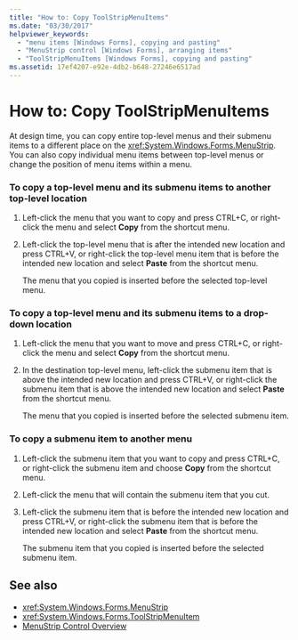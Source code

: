 ```yaml
---
title: "How to: Copy ToolStripMenuItems"
ms.date: "03/30/2017"
helpviewer_keywords: 
  - "menu items [Windows Forms], copying and pasting"
  - "MenuStrip control [Windows Forms], arranging items"
  - "ToolStripMenuItems [Windows Forms], copying and pasting"
ms.assetid: 17ef4207-e92e-4db2-b648-27246e6517ad
---
```

# How to: Copy ToolStripMenuItems
At design time, you can copy entire top-level menus and their submenu items to a different place on the <xref:System.Windows.Forms.MenuStrip>. You can also copy individual menu items between top-level menus or change the position of menu items within a menu.  
  
### To copy a top-level menu and its submenu items to another top-level location  
  
1.  Left-click the menu that you want to copy and press CTRL+C, or right-click the menu and select **Copy** from the shortcut menu.  
  
2.  Left-click the top-level menu that is after the intended new location and press CTRL+V, or right-click the top-level menu item that is before the intended new location and select **Paste** from the shortcut menu.  
  
     The menu that you copied is inserted before the selected top-level menu.  
  
### To copy a top-level menu and its submenu items to a drop-down location  
  
1.  Left-click the menu that you want to move and press CTRL+C, or right-click the menu and select **Copy** from the shortcut menu.  
  
2.  In the destination top-level menu, left-click the submenu item that is above the intended new location and press CTRL+V, or right-click the submenu item that is above the intended new location and select **Paste** from the shortcut menu.  
  
     The menu that you copied is inserted before the selected submenu item.  
  
### To copy a submenu item to another menu  
  
1.  Left-click the submenu item that you want to copy and press CTRL+C, or right-click the submenu item and choose **Copy** from the shortcut menu.  
  
2.  Left-click the menu that will contain the submenu item that you cut.  
  
3.  Left-click the submenu item that is before the intended new location and press CTRL+V, or right-click the submenu item that is before the intended new location and select **Paste** from the shortcut menu.  
  
     The submenu item that you copied is inserted before the selected submenu item.  
  
## See also
- <xref:System.Windows.Forms.MenuStrip>
- <xref:System.Windows.Forms.ToolStripMenuItem>
- [MenuStrip Control Overview](../../../../docs/framework/winforms/controls/menustrip-control-overview-windows-forms.md)
